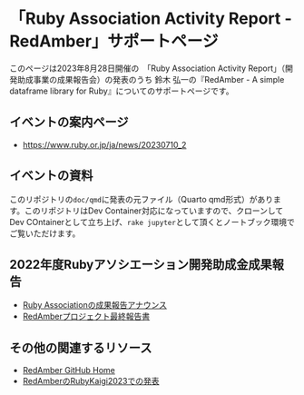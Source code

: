 # 「Ruby Association Activity Report - RedAmber」サポートページ

このページは2023年8月28日開催の　「Ruby Association Activity Report」（開発助成事業の成果報告会）の発表のうち
鈴木 弘一の『RedAmber - A simple dataframe library for Ruby』についてのサポートページです。

## イベントの案内ページ
- https://www.ruby.or.jp/ja/news/20230710_2

## イベントの資料

このリポジトリの`doc/qmd`に発表の元ファイル（Quarto qmd形式）があります。このリポジトリはDev Container対応になっていますので、クローンしてDev COntainerとして立ち上げ、`rake jupyter`として頂くとノートブック環境でご覧いただけます。

## 2022年度Rubyアソシエーション開発助成金成果報告

- [Ruby Associationの成果報告アナウンス](https://www.ruby.or.jp/ja/news/20230808)
- [RedAmberプロジェクト最終報告書](https://gist.github.com/heronshoes/d301bfd58adfbf51e28584bf2e68c190)

## その他の関連するリソース

- [RedAmber GitHub Home](https://github.com/red-data-tools/red_amber)
- [RedAmberのRubyKaigi2023での発表](https://rubykaigi.org/2023/presentations/heronshoes.html#day3)
